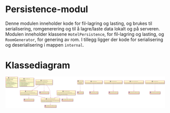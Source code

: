 # Persistence-modul
Denne modulen inneholder kode for fil-lagring og lasting, og brukes til serialisering, romgenerering og til å lagre/laste data lokalt og på serveren.
Modulen inneholder klassene `HotelPersistence`, for fil-lagring og lasting, og `RoomGenerator`, for genering av rom.
I tillegg ligger der kode for serialisering og deserialisering i mappen `internal`. 

# Klassediagram

![klassediagram persistence](../../docs/images/persistence.PNG "Klassediagram persistence")